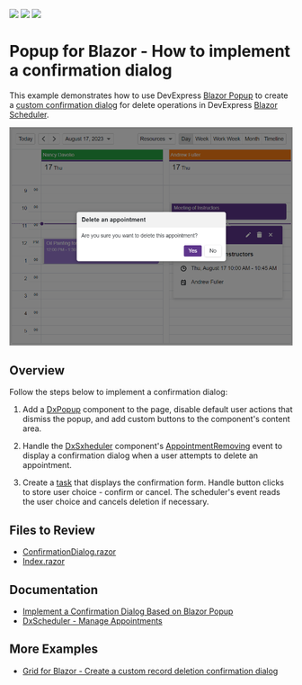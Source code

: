 <!-- default badges list -->
![](https://img.shields.io/endpoint?url=https://codecentral.devexpress.com/api/v1/VersionRange/676986933/23.1.4%2B)
[![](https://img.shields.io/badge/Open_in_DevExpress_Support_Center-FF7200?style=flat-square&logo=DevExpress&logoColor=white)](https://supportcenter.devexpress.com/ticket/details/T1183417)
[![](https://img.shields.io/badge/📖_How_to_use_DevExpress_Examples-e9f6fc?style=flat-square)](https://docs.devexpress.com/GeneralInformation/403183)
<!-- default badges end -->
# Popup for Blazor - How to implement a confirmation dialog

This example demonstrates how to use DevExpress [Blazor Popup](https://docs.devexpress.com/Blazor/404363/components/dialogs-and-windows#popup) to create a [custom confirmation dialog](https://docs.devexpress.com/Blazor/404363/components/dialogs-and-windows/popup-based-confirmation-dialog) for delete operations in DevExpress [Blazor Scheduler](https://docs.devexpress.com/Blazor/401179/components/scheduler).

![DxPopup - Confirmation dialog](ConfirmationDialog.png)

## Overview

Follow the steps below to implement a confirmation dialog:

1. Add a [DxPopup](https://docs.devexpress.com/Blazor/DevExpress.Blazor.DxPopup) component to the page, disable default user actions that dismiss the popup, and add custom buttons to the component's content area.

2. Handle the [DxSxheduler](https://docs.devexpress.com/Blazor/DevExpress.Blazor.DxScheduler) component's [AppointmentRemoving](https://docs.devexpress.com/Blazor/DevExpress.Blazor.DxScheduler.AppointmentRemoving) event to display a confirmation dialog when a user attempts to delete an appointment.

3. Create a [task](https://learn.microsoft.com/en-us/dotnet/api/system.threading.tasks.taskcompletionsource-1?view=net-7.0) that displays the confirmation form. Handle button clicks to store user choice - confirm or cancel. The scheduler's event reads the user choice and cancels deletion if necessary. 

## Files to Review

- [ConfirmationDialog.razor](CS/Pages/ConfirmationDialog.razor)
- [Index.razor](CS/Pages/Index.razor)

## Documentation

- [Implement a Confirmation Dialog Based on Blazor Popup](https://docs.devexpress.com/Blazor/404363/components/dialogs-and-windows/popup-based-confirmation-dialog)
- [DxScheduler - Manage Appointments](https://docs.devexpress.com/Blazor/DevExpress.Blazor.DxScheduler?#manage-appointments)

## More Examples

- [Grid for Blazor - Create a custom record deletion confirmation dialog](https://github.com/DevExpress-Examples/blazor-dxgrid-show-custom-confirmation-dialog)
